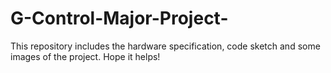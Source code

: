 # G-Control-Major-Project-
This repository includes the hardware specification, code sketch and some images of the project. Hope it helps!
